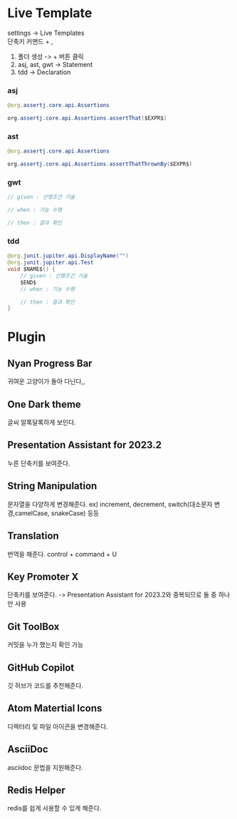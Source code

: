 # Live Template
settings -> Live Templates  
단축키 커맨드 + ,
1. 폴더 생성 -> + 버튼 클릭
2. asj, ast, gwt -> Statement
3. tdd -> Declaration
### asj
```java
@org.assertj.core.api.Assertions

org.assertj.core.api.Assertions.assertThat($EXPR$)
```
### ast
```java
@org.assertj.core.api.Assertions

org.assertj.core.api.Assertions.assertThatThrownBy($EXPR$)
```
### gwt
```java
// given : 선행조건 기술

// when : 기능 수행

// then : 결과 확인
```
### tdd
```java
@org.junit.jupiter.api.DisplayName("")
@org.junit.jupiter.api.Test
void $NAME$() {
    // given : 선행조건 기술
    $END$
    // when : 기능 수행

    // then : 결과 확인
}
```

# Plugin
## Nyan Progress Bar
귀여운 고양이가 돌아 다닌다,,
## One Dark theme
글씨 알록달록하게 보인다.
## Presentation Assistant for 2023.2
누른 단축키를 보여준다.
## String Manipulation
문자열을 다양하게 변경해준다. ex) increment, decrement, switch(대소문자 변경,camelCase, snakeCase) 등등
## Translation 
번역을 해준다. control + command + U
## Key Promoter X
단축키를 보여준다. -> Presentation Assistant for 2023.2와 중복되므로 둘 중 하나만 사용
## Git ToolBox
커밋을 누가 했는지 확인 가능
## GitHub Copilot
깃 허브가 코드를 추천해준다.
## Atom Matertial Icons
디렉터리 및 파일 아이콘을 변경해준다.
## AsciiDoc
asciidoc 문법을 지원해준다.
## Redis Helper
redis를 쉽게 사용할 수 있게 해준다.

